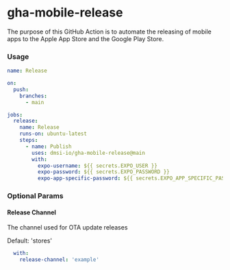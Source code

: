 # gha-mobile-release

The purpose of this GitHub Action is to automate the releasing of mobile apps to the Apple
App Store and the Google Play Store.

### Usage

```yaml
name: Release

on:
  push:
    branches:
      - main

jobs:
  release:
    name: Release
    runs-on: ubuntu-latest
    steps:
      - name: Publish
        uses: dmsi-io/gha-mobile-release@main
        with:
          expo-username: ${{ secrets.EXPO_USER }}
          expo-password: ${{ secrets.EXPO_PASSWORD }}
          expo-app-specific-password: ${{ secrets.EXPO_APP_SPECIFIC_PASSWORD }}
```

### Optional Params

#### Release Channel

The channel used for OTA update releases

Default: 'stores'

```yaml
  with:
    release-channel: 'example'
```
